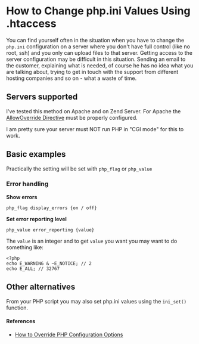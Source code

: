 # How to Change php.ini Values Using .htaccess #

You can find yourself often in the situation when you have to change the `php.ini` configuration on a server where you don't have full control (like no root, ssh) and you only can upload files to that server. Getting access to the server configuration may be difficult in this situation. Sending an email to the customer, explaining what is needed, of course he has no idea what you are talking about, trying to get in touch with the support from different hosting companies and so on - what a waste of time.

## Servers supported ##

I've tested this method on Apache and on Zend Server. For Apache the [AllowOverride Directive](http://httpd.apache.org/docs/2.2/mod/core.html#allowoverride) must be properly configured.

I am pretty sure your server must NOT run PHP in "CGI mode" for this to work.

## Basic examples ##

Practically the setting will be set with `php_flag` or `php_value`

### Error handling ###

**Show errors**

    php_flag display_errors {on / off}

**Set error reporting level**

    php_value error_reporting {value}

The `value` is an integer and to get `value` you want you may want to do something like:

    <?php
    echo E_WARNING & ~E_NOTICE; // 2
    echo E_ALL; // 32767



## Other alternatives ##

From your PHP script you may also set php.ini values using the `ini_set()` function.

#### References ####

- [How to Override PHP Configuration Options](http://www.sitepoint.com/how-to-override-php-configuration-settings/)


